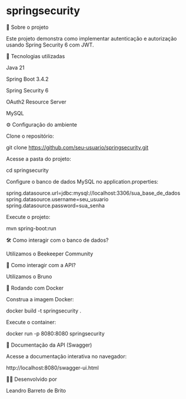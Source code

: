 # springsecurity

📌 Sobre o projeto

Este projeto demonstra como implementar autenticação e autorização usando Spring Security 6 com JWT.

🚀 Tecnologias utilizadas

Java 21

Spring Boot 3.4.2

Spring Security 6

OAuth2 Resource Server

MySQL

⚙️ Configuração do ambiente

Clone o repositório:

git clone https://github.com/seu-usuario/springsecurity.git

Acesse a pasta do projeto:

cd springsecurity

Configure o banco de dados MySQL no application.properties:

spring.datasource.url=jdbc:mysql://localhost:3306/sua_base_de_dados
spring.datasource.username=seu_usuario
spring.datasource.password=sua_senha

Execute o projeto:

mvn spring-boot:run

🛠 Como interagir com o banco de dados?

Utilizamos o Beekeeper Community

📡 Como interagir com a API?

Utilizamos o Bruno

🐳 Rodando com Docker

Construa a imagem Docker:

docker build -t springsecurity .

Execute o container:

docker run -p 8080:8080 springsecurity

📖 Documentação da API (Swagger)

Acesse a documentação interativa no navegador:

http://localhost:8080/swagger-ui.html

👨‍💻 Desenvolvido por

Leandro Barreto de Brito

